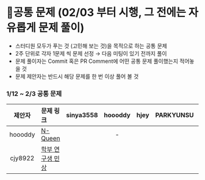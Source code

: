 # 📍공통 문제 (02/03 부터 시행, 그 전에는 자유롭게 문제 풀이)
- 스터디원 모두가 푸는 것 (고민해 보는 것)을 목적으로 하는 공통 문제
- 2주 단위로 각자 1문제 씩 문제 선정 → 다음 미팅이 있기 전까지 풀이
- 문제 풀이자는 Commit 혹은 PR Comment에 어떤 공통 문제 풀이했는지 적어놓을 것
- 문제 제안자는 반드시 해당 문제를 한 번 이상 풀어 볼 것

 ### 1/12 ~ 2/3 공통 문제
 |제안자|문제 링크|sinya3558|hoooddy|hjey|PARKYUNSU|MyoungJinSon|cjy8922|po2955|
 |:-----:|:-----|:---:|:---:|:---:|:---:|:---:|:---:|:---:|
 |hoooddy|[N-Queen](https://www.acmicpc.net/problem/9663)||-||||||
 |cjy8922|[학부 연구생 민상](https://www.acmicpc.net/problem/21922)||||||-||
